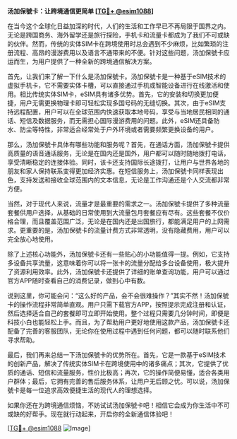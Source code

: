 **汤加保號卡：让跨境通信更简单 [[TG💪+ @esim1088](https://t.me/s/esim1088)]**

在当今这个全球化日益加深的时代，人们的生活和工作早已不再局限于国界之内。无论是跨国商务、海外留学还是旅行探险，手机卡和流量卡都成为了我们不可或缺的伙伴。然而，传统的实体SIM卡在跨境使用时总会遇到不少麻烦，比如繁琐的注册流程、高昂的漫游费用以及语言不通带来的不便。针对这些问题，汤加保號卡应运而生，为用户提供了一种全新的跨境通信解决方案。

首先，让我们来了解一下什么是汤加保號卡。汤加保號卡是一种基于eSIM技术的虚拟手机卡，它不需要实体卡槽，可以直接通过手机或智能设备进行在线激活和使用。相比传统实体SIM卡，eSIM具有诸多优势。首先，它的安装和切换更加便捷，用户无需更换物理卡即可轻松实现多国号码的无缝切换。其次，由于eSIM支持远程配置，用户可以在全球范围内快速获取本地号码，享受与当地居民相同的通话、短信及数据服务，而无需担心国际漫游费用的问题。此外，eSIM还具备防水、防尘等特性，非常适合经常处于户外环境或者需要频繁更换设备的用户。

那么，汤加保號卡具体有哪些功能和服务呢？首先，在通话方面，汤加保號卡提供高质量的语音通话服务，无论是在国内还是国外，用户都可以随时随地拨打电话，享受清晰稳定的连接体验。同时，该卡还支持国际长途拨打，让用户与世界各地的朋友和家人保持联系变得更加经济实惠。在短信服务上，汤加保號卡同样表现出色，支持发送和接收全球范围内的文本信息，无论是工作沟通还是个人交流都非常方便。

当然，对于现代人来说，流量才是最重要的需求之一。汤加保號卡提供了多种流量套餐供用户选择，从基础的日常使用到大流量包月套餐应有尽有。这些套餐不仅价格合理，而且覆盖范围广泛，无论是在国内还是出国旅行，都能满足用户的上网需求。更重要的是，汤加保號卡的流量计费方式非常透明，没有隐藏费用，用户可以完全放心地使用。

除了上述核心功能外，汤加保號卡还有一些贴心的小功能值得一提。例如，它支持多设备共享流量，这意味着你可以将一张卡的流量分配给多台设备使用，极大提升了资源利用效率。此外，汤加保號卡还提供了详细的账单查询功能，用户可以通过官方APP随时查看自己的消费记录，做到心中有数。

说到这里，你可能会问：“这么好的产品，会不会很难操作？”其实不然！汤加保號卡的操作流程非常简单直观。用户只需下载官方APP，按照提示完成注册和认证，然后选择适合自己的套餐即可立即开始使用。整个过程只需要几分钟时间，即便是科技小白也能轻松上手。而且，为了帮助用户更好地使用这款产品，汤加保號卡还配备了完善的客服团队，无论你在使用过程中遇到任何问题，都可以随时联系他们寻求帮助。

最后，我们再来总结一下汤加保號卡的优势所在。首先，它是一款基于eSIM技术的创新产品，解决了传统实体SIM卡在跨境使用中的诸多痛点；其次，它提供了优质的通话、短信和流量服务，性价比极高；再次，它的操作简便易懂，适合各类用户群体；最后，它拥有完善的售后服务体系，让用户无后顾之忧。可以说，汤加保號卡是每一位追求高效便捷生活的现代人的理想选择。

如果你还在为跨境通信烦恼，不妨试试汤加保號卡吧！相信它会成为你生活中不可或缺的好帮手。现在就行动起来，开启你的全新通信体验吧！

[[TG💪+ @esim1088](https://t.me/s/esim1088) ![Image](https://i.postimg.cc/4NQfJmqS/Snipaste-2025-05-13-00-14-12.png)]